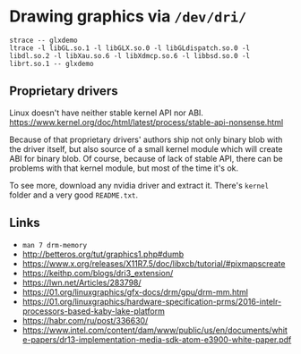 # Drawing graphics via `/dev/dri/`

```
strace -- glxdemo
ltrace -l libGL.so.1 -l libGLX.so.0 -l libGLdispatch.so.0 -l libdl.so.2 -l libXau.so.6 -l libXdmcp.so.6 -l libbsd.so.0 -l librt.so.1 -- glxdemo
```


## Proprietary drivers

Linux doesn't have neither stable kernel API nor ABI. https://www.kernel.org/doc/html/latest/process/stable-api-nonsense.html

Because of that proprietary drivers' authors ship not only binary blob with the driver itself, but also source of a small kernel module which will create ABI for binary blob. Of course, because of lack of stable API, there can be problems with that kernel module, but most of the time it's ok.

To see more, download any nvidia driver and extract it. There's `kernel` folder and a very good `README.txt`.

## Links
- `man 7 drm-memory`
- http://betteros.org/tut/graphics1.php#dumb
- https://www.x.org/releases/X11R7.5/doc/libxcb/tutorial/#pixmapscreate
- https://keithp.com/blogs/dri3_extension/
- https://lwn.net/Articles/283798/
- https://01.org/linuxgraphics/gfx-docs/drm/gpu/drm-mm.html
- https://01.org/linuxgraphics/hardware-specification-prms/2016-intelr-processors-based-kaby-lake-platform
- https://habr.com/ru/post/336630/
- https://www.intel.com/content/dam/www/public/us/en/documents/white-papers/dr13-implementation-media-sdk-atom-e3900-white-paper.pdf